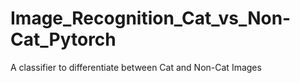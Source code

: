 # Image_Recognition_Cat_vs_Non-Cat_Pytorch
A classifier to differentiate between Cat and Non-Cat Images
